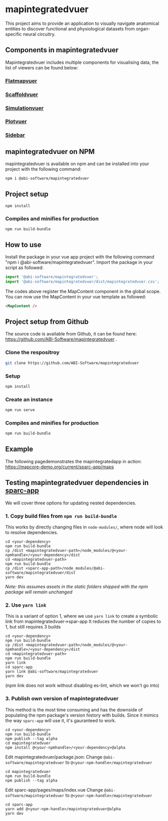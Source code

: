 # mapintegratedvuer

This project aims to provide an application to visually navigate anatomical entities to  discover functional and physiological datasets
from organ-specific neural circuitry.

## Components in mapintegratedvuer

Mapintegratedvuer includes multiple components for visualising data, the list of viewers can be found below:

### [Flatmapvuer](https://github.com/ABI-MAP-Core/flatmapvuer)

### [Scaffoldvuer](https://github.com/ABI-MAP-Core/scaffoldvuer)

### [Simulationvuer](https://github.com/ABI-MAP-Core/simulationvuer)

### [Plotvuer](https://github.com/ABI-MAP-Core/plotvuer)

### [Sidebar](https://github.com/ABI-MAP-Core/map-sidebar.git)


## mapintegratedvuer on NPM

mapintegratedvuer is available on npm and can be installed into your project with the following command:
```bash
npm i @abi-software/mapintegratedvuer
```

## Project setup
```
npm install
```

### Compiles and minifies for production
```
npm run build-bundle
```

## How to use
Install the package in your vue app project with the following command "npm i @abi-software/mapintegratedvuer".
Import the package in your script as followed:
```javascript
import '@abi-software/mapintegratedvuer';
import '@abi-software/mapintegratedvuer/dist/mapintegratedvuer.css';
```

The codes above register the MapContent component in the global scope.
You can now use the MapContent in your vue template as followed:
```html
<MapContent />
```

## Project setup from Github

The source code is available from Github, it can be found here: https://github.com/ABI-Software/mapintegratedvuer .

### Clone the respositroy
```bash
git clone https://github.com/ABI-Software/mapintegratedvuer
```

### Setup
```bash
npm install
```

### Create an instance
```bash
npm run serve
```

### Compiles and minifies for production
```bash
npm run build-bundle
```

## Example
The following pagedemonstrates the mapintegratedapp in action: https://mapcore-demo.org/current/sparc-app/maps


## Testing mapintegratedvuer dependencies in [sparc-app](https://github.com/nih-sparc/sparc-app/)
We will cover three options for updating nested dependencies. 

### 1. Copy build files from `npm run build-bundle`
This works by directly changing files in `node-modules/`, where node will look to resolve dependencies.

```
cd <your-dependency>
npm run build-bundle 
cp /dist <mapintegratedvuer-path>/node_modules/@<your-npmhandle>/<your-dependency>/dist
cd <mapintegratedvuer-path>
npm run build-bundle
cp /dist <sparc-app-path>/node_modules/@abi-software/mapintegratedvuer/dist
yarn dev
```
*Note: this assumes assets in the static folders shipped with the npm package will remain unchanged*
### 2. Use `yarn link`
This is a variant of option 1, where we use `yarn link` to create a symbolic link from mapintegratedvuer->spar-app
It reduces the number of copies to 1, but still requires 3 builds
```
cd <your-dependency>
npm run build-bundle 
cp /dist <mapintegratedvuer-path>/node_modules/@<your-npmhandle>/<your-dependency>/dist
cd <mapintegratedvuer-path>
npm run build-bundle
yarn link
cd sparc-app
yarn link @abi-software/mapintegratedvuer
yarn dev
```
(npm link does not work without disabling es-lint, which we won't go into)

### 3. Publish own version of mapintegratedvuer
This method is the most time consuming and has the downside of populating the npm package's version history with builds. 
Since it mimics the way `sparc-app` will use it, it's gauranteed to work.

```
cd <your-dependency>
npm run build-bundle
npm publish --tag alpha 
cd mapintegratedvuer
npm install @<your-npmhandle>/<your-dependency>@alpha
```

Edit mapintegratedvuer/package.json:
Change `@abi-software/mapintegratedvuer` to `@<your-npm-handle>/mapintegratedvuer`

```
cd mapintegratedvuer
npm run build-bundle
npm publish --tag alpha 
```

Edit sparc-app/pages/maps/index.vue
Change `@abi-software/mapintegratedvuer` to `@<your-npm-handle>/mapintegratedvuer`

```
cd sparc-app
yarn add @<your-npm-handle>/mapintegratedvuer@alpha
yarn dev
```



